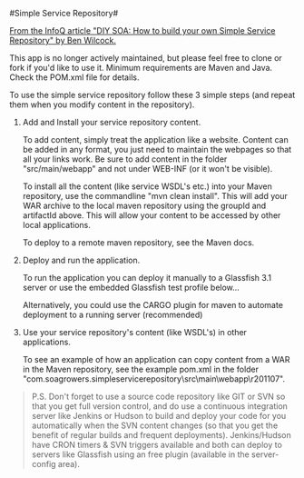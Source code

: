 #Simple Service Repository#

[From the InfoQ article "DIY SOA: How to build your own Simple Service Repository" by Ben Wilcock.](http://www.infoq.com/articles/SimpleServiceRepository "DIY SOA: How to build your own Simple Service Repository")

This app is no longer actively maintained, but please feel free to clone or fork if you'd like to use it. Minimum requirements are Maven and Java. Check the POM.xml file for details.

To use the simple service repository follow these 3 simple steps (and repeat them when you modify content in the repository). 

1. Add and Install your service repository content.

   To add content, simply treat the application like a website. Content can be added in any format, you just need to maintain the webpages so that all your links work. Be sure to add content in the folder "src/main/webapp" and not under WEB-INF (or it won't be visible). 

   To install all the content (like service WSDL's etc.) into your Maven repository, use the commandline "mvn clean install". This will add your WAR archive to the local maven repository using the groupId and artifactId above. This will allow your content to be accessed by other local applications.

   To deploy to a remote maven repository, see the Maven docs.

2. Deploy and run the application.

   To run the application you can deploy it manually to a Glassfish 3.1 server or use the embedded Glassfish test profile below...

   Alternatively, you could use the CARGO plugin for maven to automate deployment to a running server (recommended)

3. Use your service repository's content (like WSDL's) in other applications.

   To see an example of how an application can copy content from a WAR in the Maven repository, see the example pom.xml in the folder "com.soagrowers.simpleservicerepository\src\main\webapp\r201107".

> P.S. Don't forget to use a source code repository like GIT or SVN so that you get full version control, and do use a continuous integration server like Jenkins or Hudson to build and deploy your code for you automatically when the SVN content changes (so that you get the benefit of regular builds and frequent deployments). Jenkins/Hudson have CRON timers & SVN triggers available and both can deploy to servers like Glassfish using an free plugin (available in the server-config area).